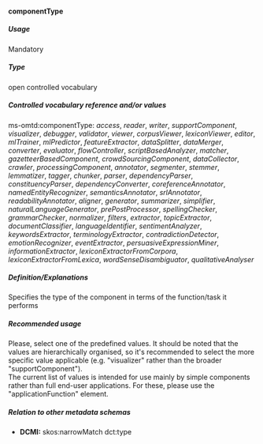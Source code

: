 #### componentType
##### Usage
Mandatory
##### Type
open controlled vocabulary
##### Controlled vocabulary reference and/or values
ms-omtd:componentType: _access_, _reader_, _writer_, _supportComponent_, _visualizer_, _debugger_, _validator_, _viewer_, _corpusViewer_, _lexiconViewer_, _editor_, _mlTrainer_, _mlPredictor_, _featureExtractor_, _dataSplitter_, _dataMerger_, _converter_, _evaluator_, _flowController_, _scriptBasedAnalyzer_, _matcher_, _gazetteerBasedComponent_, _crowdSourcingComponent_, _dataCollector_, _crawler_, _processingComponent_, _annotator_, _segmenter_, _stemmer_, _lemmatizer_, _tagger_, _chunker_, _parser_, _dependencyParser_, _constituencyParser_,  _dependencyConverter_,  _coreferenceAnnotator_, _namedEntityRecognizer_, _semanticsAnnotator_, _srlAnnotator_, _readabilityAnnotator_, _aligner_, _generator_, _summarizer_, _simplifier_, _naturalLanguageGenerator_, _prePostProcessor_, _spellingChecker_, _grammarChecker_, _normalizer_, _filters_, _extractor_, _topicExtractor_, _documentClassifier_, _languageIdentifier_, _sentimentAnalyzer_, _keywordsExtractor_, _terminologyExtractor_, _contradictionDetector_, _emotionRecognizer_, _eventExtractor_, _persuasiveExpressionMiner_, _informationExtractor_, _lexiconExtractorFromCorpora_, _lexiconExtractorFromLexica_, _wordSenseDisambiguator_, _qualitativeAnalyser_
##### Definition/Explanations
Specifies the type of the component in terms of the function/task it performs
##### Recommended usage
Please, select one of the predefined values. It should be noted that the values are hierarchically organised, so it's recommended to select the more specific value applicable (e.g. "visualizer" rather than the broader "supportComponent").  
The current list of values is intended for use mainly by simple components rather than full end-user applications. For these, please use the "applicationFunction" element.
##### Relation to other metadata schemas
* **DCMI:** skos:narrowMatch dct:type
